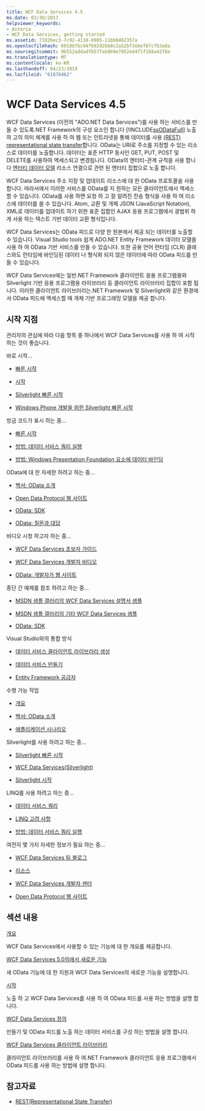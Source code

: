 ```yaml
---
title: WCF Data Services 4.5
ms.date: 03/30/2017
helpviewer_keywords:
- Astoria
- WCF Data Services, getting started
ms.assetid: 73d2bec3-7c92-4110-b905-11bb0462357a
ms.openlocfilehash: 6910bfbc94f69292bb8c2a52bf3ebef8fcfb3a8a
ms.sourcegitcommit: 9b552addadfb57fab0b9e7852ed4f1f1b8a42f8e
ms.translationtype: MT
ms.contentlocale: ko-KR
ms.lasthandoff: 04/23/2019
ms.locfileid: "61876462"
---
```

# <a name="wcf-data-services-45"></a>WCF Data Services 4.5

WCF Data Services (이전의 "ADO.NET Data Services")를 사용 하는 서비스를 만들 수 있도록.NET Framework의 구성 요소인 합니다 [!INCLUDE[ssODataFull](../../../../includes/ssodatafull-md.md)] 노출 하 고의 의미 체계를 사용 하 여 웹 또는 인트라넷을 통해 데이터를 사용 [ (REST) representational state transfer](https://go.microsoft.com/fwlink/?LinkId=113919)합니다. OData는 URI로 주소를 지정할 수 있는 리소스로 데이터를 노출합니다. 데이터는 표준 HTTP 동사인 GET, PUT, POST 및 DELETE를 사용하여 액세스되고 변경됩니다. OData의 엔터티-관계 규칙을 사용 합니다 [엔터티 데이터 모델](../../../../docs/framework/data/adonet/entity-data-model.md) 리소스 연결으로 관련 된 엔터티 집합으로 노출 합니다.

WCF Data Services 주소 지정 및 업데이트 리소스에 대 한 OData 프로토콜을 사용 합니다. 따라서에서 이러한 서비스를 OData를 지 원하는 모든 클라이언트에서 액세스할 수 있습니다. OData를 사용 하면 요청 하 고 잘 알려진 전송 형식을 사용 하 여 리소스에 데이터를 쓸 수 있습니다. Atom, 교환 및 개체 JSON (JavaScript Notation), XML로 데이터를 업데이트 하기 위한 표준 집합인 AJAX 응용 프로그램에서 광범위 하 게 사용 하는 텍스트 기반 데이터 교환 형식입니다.

WCF Data Services는 OData 피드로 다양 한 원본에서 제공 되는 데이터를 노출할 수 있습니다. Visual Studio tools 쉽게 ADO.NET Entity Framework 데이터 모델을 사용 하 여 OData 기반 서비스를 만들 수 있습니다. 또한 공용 언어 런타임 (CLR) 클래스와도 런타임에 바인딩된 데이터 나 형식화 되지 않은 데이터에 따라 OData 피드를 만들 수 있습니다.

WCF Data Services에는 일반.NET Framework 클라이언트 응용 프로그램용와 Silverlight 기반 응용 프로그램용 라이브러리 등 클라이언트 라이브러리 집합이 포함 됩니다. 이러한 클라이언트 라이브러리는.NET Framework 및 Silverlight와 같은 환경에서 OData 피드에 액세스할 때 개체 기반 프로그래밍 모델을 제공 합니다.

## <a name="where-should-i-start"></a>시작 지점

관리자의 관심에 따라 다음 항목 중 하나에서 WCF Data Services를 사용 하 여 시작 하는 것이 좋습니다.

바로 시작...

- [빠른 시작](../../../../docs/framework/data/wcf/quickstart-wcf-data-services.md)

- [시작](../../../../docs/framework/data/wcf/getting-started-with-wcf-data-services.md)

- [Silverlight 빠른 시작](https://go.microsoft.com/fwlink/?LinkID=192782)

- [Windows Phone 개발을 위한 Silverlight 빠른 시작](https://go.microsoft.com/fwlink/?LinkID=214535)

방금 코드가 표시 하는 중...

- [빠른 시작](../../../../docs/framework/data/wcf/quickstart-wcf-data-services.md)

- [방법: 데이터 서비스 쿼리 실행](../../../../docs/framework/data/wcf/how-to-execute-data-service-queries-wcf-data-services.md)

- [방법: Windows Presentation Foundation 요소에 데이터 바인딩](../../../../docs/framework/data/wcf/bind-data-to-wpf-elements-wcf-data-services.md)

OData에 대 한 자세한 하려고 하는 중...

- [백서: OData 소개](https://go.microsoft.com/fwlink/?LinkId=220867)

- [Open Data Protocol 웹 사이트](https://go.microsoft.com/fwlink/?LinkID=184554)

- [OData: SDK](https://go.microsoft.com/fwlink/?LinkID=185248)

- [OData: 질문과 대답](https://go.microsoft.com/fwlink/?LinkId=185867)

비디오 시청 하고자 하는 중...

- [WCF Data Services 초보자 가이드](https://go.microsoft.com/fwlink/?LinkId=220864)

- [WCF Data Services 개발자 비디오](https://go.microsoft.com/fwlink/?LinkId=220861)

- [OData: 개발자가 웹 사이트](https://go.microsoft.com/fwlink/?LinkId=185866)

종단 간 예제를 참조 하려고 하는 중...

- [MSDN 샘플 갤러리의 WCF Data Services 설명서 샘플](https://go.microsoft.com/fwlink/?LinkID=220865)

- [MSDN 샘플 갤러리의 기타 WCF Data Services 샘플](https://go.microsoft.com/fwlink/?LinkId=220866)

- [OData: SDK](https://go.microsoft.com/fwlink/?LinkID=185248)

Visual Studio와의 통합 방식

- [데이터 서비스 클라이언트 라이브러리 생성](../../../../docs/framework/data/wcf/generating-the-data-service-client-library-wcf-data-services.md)

- [데이터 서비스 만들기](../../../../docs/framework/data/wcf/creating-the-data-service.md)

- [Entity Framework 공급자](../../../../docs/framework/data/wcf/entity-framework-provider-wcf-data-services.md)

수행 가능 작업

- [개요](../../../../docs/framework/data/wcf/wcf-data-services-overview.md)

- [백서: OData 소개](https://go.microsoft.com/fwlink/?LinkId=220867)

- [애플리케이션 시나리오](../../../../docs/framework/data/wcf/application-scenarios-wcf-data-services.md)

Silverlight를 사용 하려고 하는 중...

- [Silverlight 빠른 시작](https://go.microsoft.com/fwlink/?LinkID=192782)

- [WCF Data Services(Silverlight)](https://go.microsoft.com/fwlink/?LinkID=143149)

- [Silverlight 시작](https://go.microsoft.com/fwlink/?LinkId=148366)

LINQ를 사용 하려고 하는 중...

- [데이터 서비스 쿼리](../../../../docs/framework/data/wcf/querying-the-data-service-wcf-data-services.md)

- [LINQ 고려 사항](../../../../docs/framework/data/wcf/linq-considerations-wcf-data-services.md)

- [방법: 데이터 서비스 쿼리 실행](../../../../docs/framework/data/wcf/how-to-execute-data-service-queries-wcf-data-services.md)

여전히 몇 가지 자세한 정보가 필요 하는 중...

- [WCF Data Services 팀 블로그](https://go.microsoft.com/fwlink/?LinkID=150511)

- [리소스](../../../../docs/framework/data/wcf/wcf-data-services-resources.md)

- [WCF Data Services 개발자 센터](https://go.microsoft.com/fwlink/?LinkId=220868)

- [Open Data Protocol 웹 사이트](https://go.microsoft.com/fwlink/?LinkID=184554)

## <a name="in-this-section"></a>섹션 내용

[개요](../../../../docs/framework/data/wcf/wcf-data-services-overview.md)

WCF Data Services에서 사용할 수 있는 기능에 대 한 개요를 제공합니다.

[WCF Data Services 5.0의에서 새로운 기능](https://docs.microsoft.com/previous-versions/dotnet/wcf-data-services/ee373845(v=vs.103))

새 OData 기능에 대 한 지원과 WCF Data Services의 새로운 기능을 설명합니다.

[시작](../../../../docs/framework/data/wcf/getting-started-with-wcf-data-services.md)

노출 하 고 WCF Data Services를 사용 하 여 OData 피드를 사용 하는 방법을 설명 합니다.

[WCF Data Services 정의](../../../../docs/framework/data/wcf/defining-wcf-data-services.md)

만들기 및 OData 피드를 노출 하는 데이터 서비스를 구성 하는 방법을 설명 합니다.

[WCF Data Services 클라이언트 라이브러리](../../../../docs/framework/data/wcf/wcf-data-services-client-library.md)

클라이언트 라이브러리를 사용 하 여.NET Framework 클라이언트 응용 프로그램에서 OData 피드를 사용 하는 방법에 설명 합니다.

## <a name="see-also"></a>참고자료

- [REST(Representational State Transfer)](https://go.microsoft.com/fwlink/?LinkId=113919)
